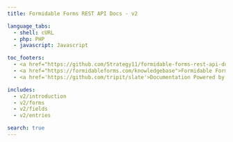 ```yaml
---
title: Formidable Forms REST API Docs - v2

language_tabs:
  - shell: cURL
  - php: PHP
  - javascript: Javascript

toc_footers:
  - <a href="https://github.com/Strategy11/formidable-forms-rest-api-docs">Contributing to Formidable API Docs</a>
  - <a href="https://formidableforms.com/knowledgebase">Formidable Forms Documentation</a>
  - <a href='https://github.com/tripit/slate'>Documentation Powered by Slate</a>

includes:
  - v2/introduction
  - v2/forms
  - v2/fields
  - v2/entries

search: true
---
```

